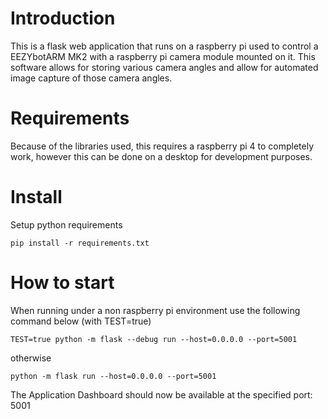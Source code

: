 Introduction
============

This is a flask web application that runs on a raspberry pi used to control a EEZYbotARM MK2 with a
raspberry pi camera module mounted on it. This software allows for storing various
camera angles and allow for automated image capture of those camera angles.

Requirements
============

Because of the libraries used, this requires a raspberry pi 4 to completely work, however this can
be done on a desktop for development purposes.

Install
========

Setup python requirements

```
pip install -r requirements.txt
```

How to start
============

When running  under a non raspberry pi environment use the following command below (with TEST=true)

```
TEST=true python -m flask --debug run --host=0.0.0.0 --port=5001
```

otherwise

```
python -m flask run --host=0.0.0.0 --port=5001
```

The Application Dashboard should now be available at the specified port: 5001